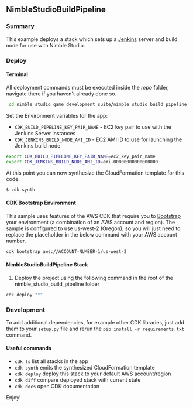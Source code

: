 ## NimbleStudioBuildPipeline

### Summary

This example deploys a stack which sets up a [Jenkins](https://www.jenkins.io/) server and build node for use with Nimble Studio.

### Deploy

#### Terminal

All deployment commands must be executed inside the *repo* folder, navigate there if you haven't already done so.

```bash
 cd nimble_studio_game_development_suite/nimble_studio_build_pipeline
```

Set the Environment variables for the app:

* `CDK_BUILD_PIPELINE_KEY_PAIR_NAME` - EC2 key pair to use with the Jenkins Server instances
* `CDK_JENKINS_BUILD_NODE_AMI_ID` - EC2 AMI ID to use for launching the Jenkins build node

```bash
export CDK_BUILD_PIPELINE_KEY_PAIR_NAME=ec2_key_pair_name
export CDK_JENKINS_BUILD_NODE_AMI_ID=ami-00000000000000000
```

At this point you can now synthesize the CloudFormation template for this code.

```
$ cdk synth
```

#### CDK Bootstrap Environment

This sample uses features of the AWS CDK that require you to [Bootstrap](https://docs.aws.amazon.com/cdk/latest/guide/bootstrapping.html) your environment (a combination of an AWS account and region). The sample is configured to use us-west-2 (Oregon), so you will just need to replace the placeholder in the below command with your AWS account number.

```bash
cdk bootstrap aws://ACCOUNT-NUMBER-1/us-west-2
```

#### NimbleStudioBuildPipeline Stack
1. Deploy the project using the following command in the root of the nimble_studio_build_pipeline folder 

```bash
cdk deploy "*"
```

### Development

To add additional dependencies, for example other CDK libraries, just add
them to your `setup.py` file and rerun the `pip install -r requirements.txt`
command.

#### Useful commands

 * `cdk ls`          list all stacks in the app
 * `cdk synth`       emits the synthesized CloudFormation template
 * `cdk deploy`      deploy this stack to your default AWS account/region
 * `cdk diff`        compare deployed stack with current state
 * `cdk docs`        open CDK documentation

Enjoy!